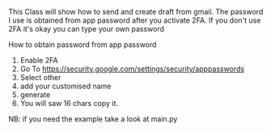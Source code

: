 This Class will show how to send and create draft from gmail.
The password I use is obtained from app password after you activate 2FA. If you don't use 2FA it's okay you can type your own password

How to obtain password from app password
1. Enable 2FA
2. Go To https://security.google.com/settings/security/apppasswords
3. Select other
4. add your customised name
5. generate
6. You will saw 16 chars copy it.

NB: if you need the example take a look at main.py
